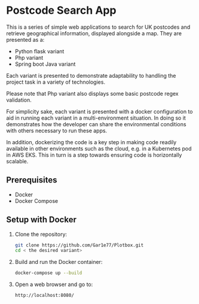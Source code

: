 # Postcode Search App

This is a series of simple web applications to search for UK postcodes and retrieve geographical information, displayed alongside a map.
They are presented as a:
  - Python flask variant
  - Php variant
  - Spring boot Java variant

Each variant is presented to demonstrate adaptability to handling the project task in a variety of technologies.

Please note that Php variant also displays some basic postcode regex validation. 

For simplicity sake, each variant is presented with a docker configuration to aid in running each variant in a multi-environment situation. 
In doing so it demonstrates how the developer can share the environmental conditions with others necessary to run these apps.  

In addition, dockerizing the code is a key step in making code readily available in other environments such as the cloud, e.g. in a Kubernetes pod in AWS EKS.
This in turn is a step towards ensuring code is horizontally scalable.


## Prerequisites

- Docker
- Docker Compose

## Setup with Docker

1. Clone the repository:
    ```sh
    git clone https://github.com/Gar1e77/Plotbox.git
    cd < the desired variant>
    ```

2. Build and run the Docker container:
    ```sh
    docker-compose up --build
    ```

3. Open a web browser and go to:
    ```
    http://localhost:8080/
    ```
